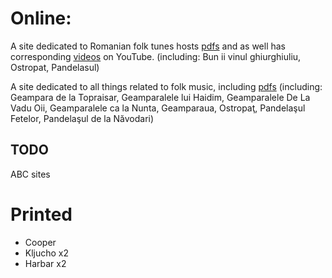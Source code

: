 
# Online:

A site dedicated to Romanian folk tunes hosts
[pdfs](https://partiturigratuite.com/)
and as well has corresponding [videos](https://www.youtube.com/@saxophonemusicsheet2130)
on YouTube.
(including: Bun ii vinul ghiurghiuliu, Ostropat, Pandelasul)

A site dedicated to all things related to folk music, including
[pdfs](http://www.vitrifolk.fr/partitions/partitions.html)
(including: Geampara de la Topraisar, Geamparalele lui Haidim, Geamparalele De La Vadu Oii, Geamparalele ca la Nunta, Geamparaua, Ostropaţ, Pandelaşul Fetelor, Pandelaşul de la Năvodari)

## TODO

ABC sites

# Printed

 - Cooper
 - Kljucho x2
 - Harbar x2

